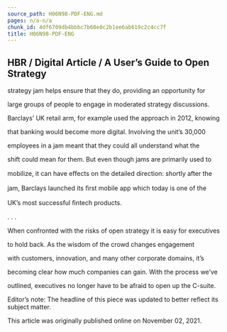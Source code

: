 ```yaml
---
source_path: H06N98-PDF-ENG.md
pages: n/a-n/a
chunk_id: 4df6709db4bbbc7b60e0c2b1ee6ab619c2c4cc7f
title: H06N98-PDF-ENG
---
```

## HBR / Digital Article / A User’s Guide to Open Strategy

strategy jam helps ensure that they do, providing an opportunity for

large groups of people to engage in moderated strategy discussions.

Barclays’ UK retail arm, for example used the approach in 2012, knowing

that banking would become more digital. Involving the unit’s 30,000

employees in a jam meant that they could all understand what the

shift could mean for them. But even though jams are primarily used to

mobilize, it can have eﬀects on the detailed direction: shortly after the

jam, Barclays launched its ﬁrst mobile app which today is one of the

UK’s most successful ﬁntech products.

. . .

When confronted with the risks of open strategy it is easy for executives

to hold back. As the wisdom of the crowd changes engagement

with customers, innovation, and many other corporate domains, it’s

becoming clear how much companies can gain. With the process we’ve

outlined, executives no longer have to be afraid to open up the C-suite.

Editor’s note: The headline of this piece was updated to better reflect its subject matter.

This article was originally published online on November 02, 2021.
